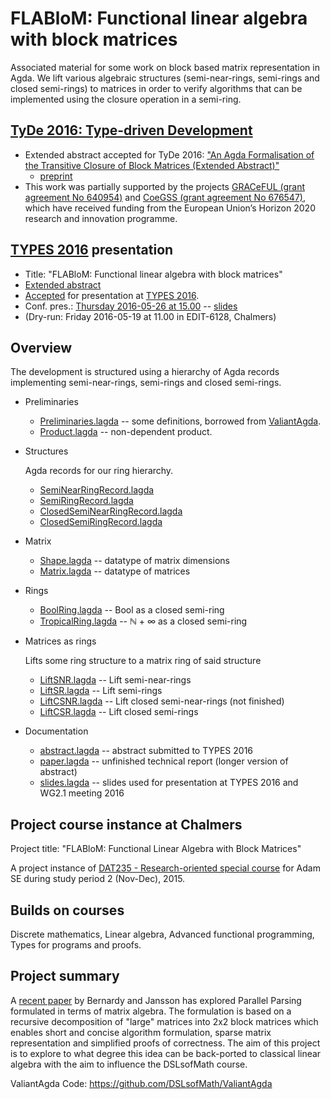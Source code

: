 # FLABloM: Functional linear algebra with block matrices

Associated material for some work on block based matrix representation
in Agda. We lift various algebraic structures (semi-near-rings,
semi-rings and closed semi-rings) to matrices in order to verify
algorithms that can be implemented using the closure operation in a
semi-ring.

## [TyDe 2016: Type-driven Development](http://conf.researchr.org/track/icfp-2016/tyde-2016-papers)

- Extended abstract accepted for TyDe 2016: ["An Agda Formalisation of the Transitive Closure of Block Matrices (Extended Abstract)"](http://conf.researchr.org/event/tyde-2016/tyde-2016-papers-an-agda-formalisation-of-the-transitive-closure-of-block-matrices)
    - [preprint](http://www.cse.chalmers.se/~patrikj/papers/AgdaClosureBlock_TyDe16.pdf)
- This work was partially supported by the projects [GRACeFUL (grant agreement No 640954)](https://www.graceful-project.eu/) and [CoeGSS (grant agreement No 676547)](http://coegss.eu/), which have received funding from the European Union’s Horizon 2020 research and innovation programme.

## [TYPES 2016](http://www.types2016.uns.ac.rs/) presentation

- Title: "FLABloM: Functional linear algebra with block matrices"
- [Extended abstract](http://www.types2016.uns.ac.rs/images/abstracts/eriksson.pdf)
- [Accepted](http://www.types2016.uns.ac.rs/index.php/programme-2/accepted)
  for presentation at [TYPES 2016](http://www.types2016.uns.ac.rs/).
- Conf. pres.:
  [Thursday 2016-05-26 at 15.00](http://www.types2016.uns.ac.rs/index.php/programme-2/conf-prog)
  -- [slides](http://www.types2016.uns.ac.rs/images/Slides/A.Eriksson.pdf)
- (Dry-run: Friday 2016-05-19 at 11.00 in EDIT-6128, Chalmers)

## Overview

The development is structured using a hierarchy of Agda records
implementing semi-near-rings, semi-rings and closed semi-rings.

- Preliminaries

    - [Preliminaries.lagda](Preliminaries.lagda) -- some definitions,
      borrowed from [ValiantAgda][1].
    - [Product.lagda](Product.lagda) -- non-dependent product.

- Structures

    Agda records for our ring hierarchy.

    - [SemiNearRingRecord.lagda](SemiNearRingRecord.lagda)
    - [SemiRingRecord.lagda](SemiRingRecord.lagda)
    - [ClosedSemiNearRingRecord.lagda](ClosedSemiNearRingRecord.lagda)
    - [ClosedSemiRingRecord.lagda](ClosedSemiRingRecord.lagda)

- Matrix

    - [Shape.lagda](Shape.lagda) -- datatype of matrix dimensions
    - [Matrix.lagda](Matrix.lagda) -- datatype of matrices

- Rings

    - [BoolRing.lagda](BoolRing.lagda) -- Bool as a closed semi-ring
    - [TropicalRing.lagda](TropicalRing.lagda) -- ℕ + ∞ as a closed semi-ring

- Matrices as rings

    Lifts some ring structure to a matrix ring of said structure

    - [LiftSNR.lagda](LiftSNR.lagda) -- Lift semi-near-rings
    - [LiftSR.lagda](LiftSR.lagda) -- Lift semi-rings
    - [LiftCSNR.lagda](LiftCSNR.lagda) -- Lift closed semi-near-rings (not finished)
    - [LiftCSR.lagda](LiftCSR.lagda) -- Lift closed semi-rings

- Documentation

    - [abstract.lagda](doc/abstract.lagda) -- abstract submitted to TYPES 2016
    - [paper.lagda](doc/paper.lagda) -- unfinished technical report (longer version
      of abstract)
    - [slides.lagda](doc/slides.lagda) -- slides used for presentation
      at TYPES 2016 and WG2.1 meeting 2016

## Project course instance at Chalmers

Project title: "FLABloM: Functional Linear Algebra with Block Matrices"

A project instance of
  [DAT235 - Research-oriented special course](https://www.student.chalmers.se/sp/course?course_id=23301)
for Adam SE during study period 2 (Nov-Dec), 2015.

## Builds on courses

Discrete mathematics, Linear algebra, Advanced functional programming,
Types for programs and proofs.

## Project summary

A [recent paper][1] by Bernardy and Jansson has explored Parallel Parsing
formulated in terms of matrix algebra. The formulation is based on a
recursive decomposition of "large" matrices into 2x2 block matrices
which enables short and concise algorithm formulation, sparse matrix
representation and simplified proofs of correctness. The aim of this
project is to explore to what degree this idea can be back-ported to
classical linear algebra with the aim to influence the DSLsofMath
course.

[1]: http://wiki.portal.chalmers.se/cse/pmwiki.php/FP/ValiantAgda

ValiantAgda Code: https://github.com/DSLsofMath/ValiantAgda
